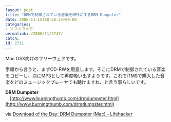 ```yaml
---
layout: post
title: "DRMで制御されている音楽をMP3にするDRM Dumpster"
date: 2006-11-15T18:58:34+09:00
categories:
- ソフトウェア
permalink: /2006/11/2747/
catch: 
id: 2731
---
```

Mac OSX向けのフリーウェアです。

 

手順から言うと、まずCD-RWを用意します。そこにDRMで制御されている音楽をコピーし、次にMP3として再度吸い出すようです。これでiTMSで購入した音楽をどのミュージックプレーヤでも聴けますね、と言う事らしいです。

 

**DRM Dumpster**  
　[http://www.burningthumb.com/drmdumpster.html](http://www.burningthumb.com/drmdumpster.html)

 

via [Download of the Day: DRM Dumpster (Mac) - Lifehacker](http://www.lifehacker.com/software/itunes/download-of-the-day-drm-dumpster-mac-214690.php)

